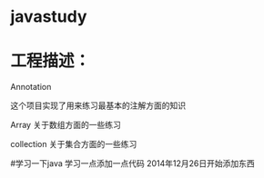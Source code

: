 javastudy
=========

# 工程描述：

Annotation

这个项目实现了用来练习最基本的注解方面的知识

Array
关于数组方面的一些练习

collection
关于集合方面的一些练习


#学习一下java
学习一点添加一点代码
2014年12月26日开始添加东西
